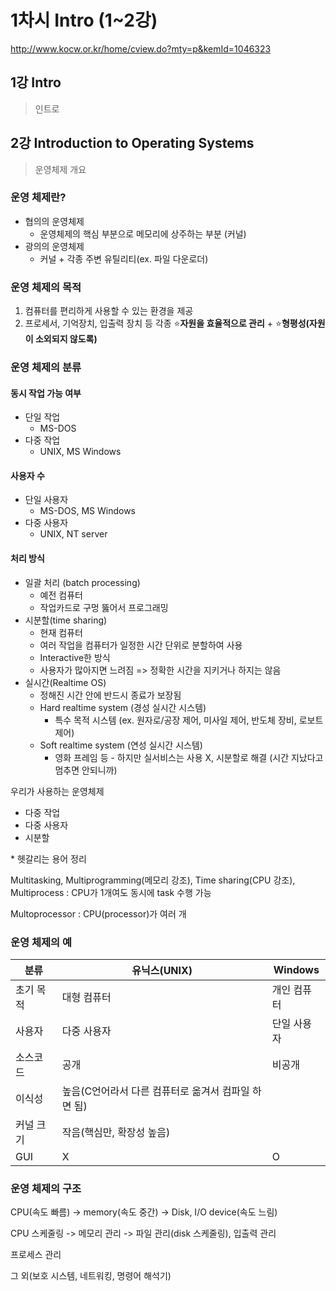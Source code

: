 # 1차시 Intro (1~2강)

http://www.kocw.or.kr/home/cview.do?mty=p&kemId=1046323

## 1강 Intro

>  인트로



## 2강 Introduction to Operating Systems

> 운영체제 개요

### 운영 체제란?

- 협의의 운영체제
  - 운영체제의 핵심 부분으로 메모리에 상주하는 부분 (커널)
- 광의의 운영체제
  - 커널 + 각종 주변 유틸리티(ex. 파일 다운로더)



### 운영 체제의 목적

1. 컴퓨터를 편리하게 사용할 수 있는 환경을 제공
2. 프로세서, 기억장치, 입출력 장치 등 각종 :star:**자원을 효율적으로 관리** + :star:**형평성(자원이 소외되지 않도록)**



### 운영 체제의 분류

#### 동시 작업 가능 여부

- 단일 작업
  - MS-DOS
- 다중 작업
  - UNIX, MS Windows

#### 사용자 수

- 단일 사용자
  -  MS-DOS, MS Windows
- 다중 사용자
  - UNIX, NT server

#### 처리 방식

- 일괄 처리 (batch processing)
  - 예전 컴퓨터
  - 작업카드로 구멍 뚫어서 프로그래밍
- 시분할(time sharing)
  - 현재 컴퓨터
  - 여러 작업을 컴퓨터가 일정한 시간 단위로 분할하여 사용
  - Interactive한 방식
  - 사용자가 많아지면 느려짐 => 정확한 시간을 지키거나 하지는 않음
- 실시간(Realtime OS)
  - 정해진 시간 안에 반드시 종료가 보장됨
  - Hard realtime system (경성 실시간 시스템)
    - 특수 목적 시스템 (ex. 원자로/공장 제어, 미사일 제어, 반도체 장비, 로보트 제어)
  - Soft realtime system (연성 실시간 시스템)
    - 영화 프레임 등 - 하지만 실서비스는 사용 X, 시분할로 해결 (시간 지났다고 멈추면 안되니까)

우리가 사용하는 운영체제

- 다중 작업
- 다중 사용자
- 시분할

\* 헷갈리는 용어 정리

Multitasking, Multiprogramming(메모리 강조), Time sharing(CPU 강조), Multiprocess : CPU가 1개여도 동시에 task 수행 가능

Multoprocessor : CPU(processor)가 여러 개



### 운영 체제의 예

| 분류      | 유닉스(UNIX)                                        | Windows     |
| --------- | --------------------------------------------------- | ----------- |
| 초기 목적 | 대형 컴퓨터                                         | 개인 컴퓨터 |
| 사용자    | 다중 사용자                                         | 단일 사용자 |
| 소스코드  | 공개                                                | 비공개      |
| 이식성    | 높음(C언어라서 다른 컴퓨터로 옮겨서 컴파일 하면 됨) |             |
| 커널 크기 | 작음(핵심만, 확장성 높음)                           |             |
| GUI       | X                                                   | O           |



### 운영 체제의 구조

CPU(속도 빠름) -> memory(속도 중간) -> Disk, I/O device(속도 느림)

CPU 스케줄링 -> 메모리 관리 -> 파일 관리(disk 스케줄링), 입출력 관리

프로세스 관리

그 외(보호 시스템, 네트워킹, 명령어 해석기)




